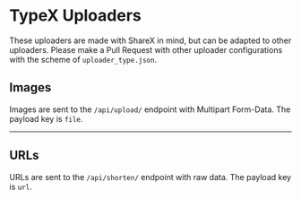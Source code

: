 # TypeX Uploaders
These uploaders are made with ShareX in mind, but can be adapted to other uploaders.
Please make a Pull Request with other uploader configurations with the scheme of
`uploader_type.json`.

## Images
Images are sent to the `/api/upload/` endpoint with Multipart Form-Data. The payload key is `file`.

---

## URLs
URLs are sent to the `/api/shorten/` endpoint with raw data. The payload key is `url`.